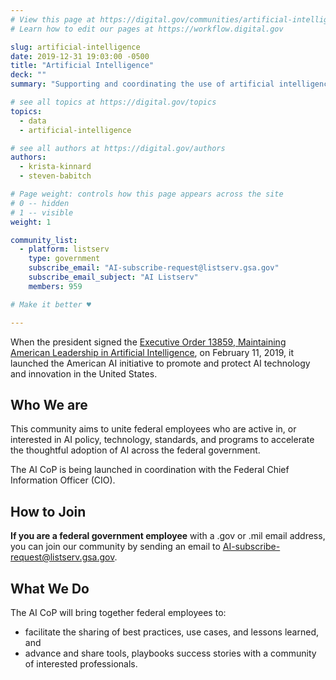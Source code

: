 ```yaml
---
# View this page at https://digital.gov/communities/artificial-intelligence
# Learn how to edit our pages at https://workflow.digital.gov

slug: artificial-intelligence
date: 2019-12-31 19:03:00 -0500
title: "Artificial Intelligence"
deck: ""
summary: "Supporting and coordinating the use of artificial intelligence technologies in federal agencies."

# see all topics at https://digital.gov/topics
topics:
  - data
  - artificial-intelligence

# see all authors at https://digital.gov/authors
authors:
  - krista-kinnard
  - steven-babitch

# Page weight: controls how this page appears across the site
# 0 -- hidden
# 1 -- visible
weight: 1

community_list:
  - platform: listserv
    type: government
    subscribe_email: "AI-subscribe-request@listserv.gsa.gov"
    subscribe_email_subject: "AI Listserv"
    members: 959

# Make it better ♥

---
```


When the president signed the [Executive Order 13859, Maintaining American Leadership in Artificial Intelligence](https://www.whitehouse.gov/presidential-actions/executive-order-maintaining-american-leadership-artificial-intelligence/), on February 11, 2019, it launched the American AI initiative to promote and protect AI technology and innovation in the United States.

## Who We are

This community aims to unite federal employees who are active in, or interested in AI policy, technology, standards, and programs to accelerate the thoughtful adoption of AI across the federal government.

The AI CoP is being launched in coordination with the Federal Chief Information Officer (CIO).

## How to Join

**If you are a federal government employee** with a .gov or .mil email address, you can join our community by sending an email to [AI-subscribe-request@listserv.gsa.gov](mailto:AI-subscribe-request@listserv.gsa.gov?subject=AI%20listserv).

## What We Do

The AI CoP will bring together federal employees to:

- facilitate the sharing of best practices, use cases, and lessons learned, and
- advance and share tools, playbooks success stories with a community of interested professionals.
